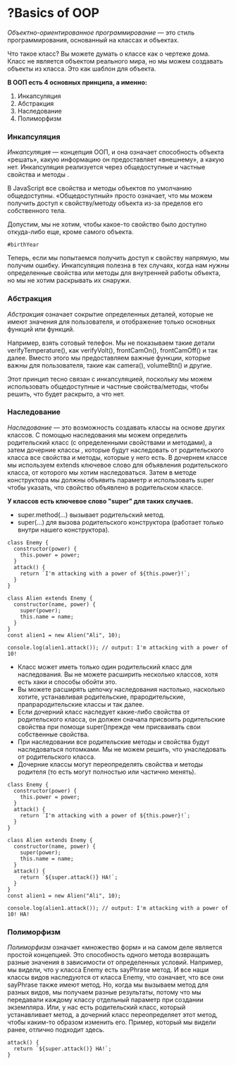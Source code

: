 # ?Basics of OOP
_Объектно-ориентированное программирование_ — это стиль программирования, основанный на классах и объектах.

Что такое класс?
Вы можете думать о классе как о чертеже дома. Класс не является объектом реального мира, но мы можем создавать объекты из класса. Это как шаблон для объекта.

__В ООП есть 4 основных принципа, а именно:__

1. Инкапсуляция
2. Абстракция
3. Наследование
4. Полиморфизм

### Инкапсуляция

_Инкапсуляция_ — концепция ООП, и она означает способность объекта «решать», какую информацию он предоставляет «внешнему», а какую нет. Инкапсуляция реализуется через общедоступные и частные свойства и методы .

В JavaScript все свойства и методы объектов по умолчанию общедоступны. «Общедоступный» просто означает, что мы можем получить доступ к свойству/методу объекта из-за пределов его собственного тела. 

Допустим, мы не хотим, чтобы какое-то свойство было доступно откуда-либо еще, кроме самого объекта. 

```#birthYear```

Теперь, если мы попытаемся получить доступ к свойству напрямую, мы получим ошибку.
Инкапсуляция полезна в тех случаях, когда нам нужны определенные свойства или методы для внутренней работы объекта, но мы не хотим раскрывать их снаружи.

### Абстракция

_Абстракция_ означает сокрытие определенных деталей, которые не имеют значения для пользователя, и отображение только основных функций или функций.

Например, взять сотовый телефон. Мы не показываем такие детали verifyTemperature(), как verifyVolt(), frontCamOn(), frontCamOff() и так далее. Вместо этого мы предоставляем важные функции, которые важны для пользователя, такие как camera(), volumeBtn() и другие.

Этот принцип тесно связан с инкапсуляцией, поскольку мы можем использовать общедоступные и частные свойства/методы, чтобы решить, что будет раскрыто, а что нет.

### Наследование

_Наследование_ — это возможность создавать классы на основе других классов. С помощью наследования мы можем определить родительский класс (с определенными свойствами и методами), а затем дочерние классы , которые будут наследовать от родительского класса все свойства и методы, которые у него есть.
В дочернем классе мы используем extends ключевое слово для объявления родительского класса, от которого мы хотим наследоваться. Затем в методе конструктора мы должны объявить параметр и использовать super чтобы указать, что свойство объявлено в родительском классе. 

__У классов есть ключевое слово "super" для таких случаев.__

* super.method(...) вызывает родительский метод.
* super(...) для вызова родительского конструктора (работает только внутри нашего конструктора).

~~~
class Enemy {
  constructor(power) {
    this.power = power;
  }
  attack() {
    return `I'm attacking with a power of ${this.power}!`;
  }
}

class Alien extends Enemy {
  constructor(name, power) {
    super(power);
    this.name = name;
  }
}
const alien1 = new Alien("Ali", 10);

console.log(alien1.attack()); // output: I'm attacking with a power of 10!
~~~

* Класс может иметь только один родительский класс для наследования. Вы не можете расширить несколько классов, хотя есть хаки и способы обойти это.
* Вы можете расширять цепочку наследования настолько, насколько хотите, устанавливая родительские, прародительские, прапрародительские классы и так далее.
* Если дочерний класс наследует какие-либо свойства от родительского класса, он должен сначала присвоить родительские свойства при помощи super()прежде чем присваивать свои собственные свойства.
* При наследовании все родительские методы и свойства будут наследоваться потомками. Мы не можем решить, что унаследовать от родительского класса.
* Дочерние классы могут переопределять свойства и методы родителя (то есть могут полностью или частично менять).

~~~
class Enemy {
  constructor(power) {
    this.power = power;
  }
  attack() {
    return `I'm attacking with a power of ${this.power}!`;
  }
}

class Alien extends Enemy {
  constructor(name, power) {
    super(power);
    this.name = name;
  }
  attack() {
    return `${super.attack()} HA!`;
  }
}
const alien1 = new Alien("Ali", 10);

console.log(alien1.attack()); // output: I'm attacking with a power of 10! HA!
~~~

### Полиморфизм

_Полиморфизм_ означает «множество форм» и на самом деле является простой концепцией. Это способность одного метода возвращать разные значения в зависимости от определенных условий.
Например, мы видели, что у класса Enemy есть sayPhrase метод. И все наши классы видов наследуются от класса Enemy, что означает, что все они sayPhrase также имеют метод. Но, когда мы вызываем метод для разных видов, мы получаем разные результаты, потому что мы передавали каждому классу отдельный параметр при создании экземпляра. Или, у нас есть родительский класс, который устанавливает метод, а дочерний класс переопределяет этот метод, чтобы каким-то образом изменить его. Пример, который мы видели ранее, отлично подходит здесь.

~~~
attack() {
  return `${super.attack()} HA!`;
}
~~~
